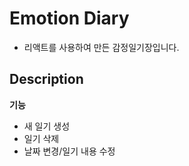 # Emotion Diary
- 리액트를 사용하여 만든 감정일기장입니다.

## Description

**기능**
- 새 일기 생성
- 일기 삭제
- 날짜 변경/일기 내용 수정
